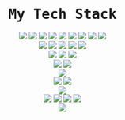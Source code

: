 <div align="center">
<samp><h1> My Tech Stack </h1></samp>
</div>

<div align="center">
    <img src="https://img.shields.io/badge/PHP-777BB4?style=plastic&logo=php&logoColor=fff">
    <img src="https://img.shields.io/badge/Python-3776AB?style=plastic&logo=python&logoColor=fff">
    <img src="https://img.shields.io/badge/-HTML5-%23E44D27?style=plastic&logo=html5&logoColor=ffffff">
    <img src="https://img.shields.io/badge/-CSS3-%231572B6?style=plastic&logo=css3">
    <img src="https://img.shields.io/badge/JavaScript-F7DF1E?style=plastic&logo=javascript&logoColor=black">
    <img src="https://img.shields.io/badge/NodeJS-339933?style=plastic&logo=nodedotjs&logoColor=fff">
    <img src="https://img.shields.io/badge/C%23-00599C?style=plastic&logo=C&logoColor=fff">
    <img src="https://img.shields.io/badge/Swift-F05138?style=plastic&logo=swift&logoColor=fff">
    <img src="https://img.shields.io/badge/Go-00ADD8?style=plastic&logo=go&logoColor=fff">
    <br/>
    <img src="https://img.shields.io/badge/Laravel-FF2D20?style=plastic&logo=laravel&logoColor=fff">
    <img src="https://img.shields.io/badge/Lumen-E74430?style=plastic&logo=lumen&logoColor=fff">
    <img src="https://img.shields.io/badge/ExpressJS-000000?style=plastic&logo=express&logoColor=fff">
    <img src="https://img.shields.io/badge/CodeIgniter-EF4223?style=plastic&logo=codeigniter&logoColor=fff">
    <img src="https://img.shields.io/badge/.NET-512BD4?style=plastic&logo=dotnet&logoColor=fff">
    <br/>
    <img src="https://img.shields.io/badge/MySQL-4479A1?style=plastic&logo=mysql&logoColor=fff">
    <img src="https://img.shields.io/badge/PostgreSQL-4169E1?style=plastic&logo=postgresql&logoColor=fff">
    <img src="https://img.shields.io/badge/MariaDB-003545?style=plastic&logo=mariadb&logoColor=fff">
    <br/>
    <img src="https://img.shields.io/badge/NGINX-009639?style=plastic&logo=nginx&logoColor=fff">
    <img src="https://img.shields.io/badge/Apache-D22128?style=plastic&logo=apache&logoColor=fff">
    <br/>
    <img src="https://img.shields.io/badge/Docker-2496ED?style=plastic&logo=docker&logoColor=fff">
    <br/>
    <img src="https://img.shields.io/badge/Kali%20Linux-557C94?style=plastic&logo=kalilinux&logoColor=fff">
    <img src="https://img.shields.io/badge/macOS-000?style=plastic&logo=apple&logoColor=fff">
    <br/>
    <img src="https://img.shields.io/badge/Homebrew-FBB040?style=plastic&logo=homebrew&logoColor=fff">
    <br/>
    <img src="https://img.shields.io/badge/Cloudflare-F38020?style=plastic&logo=cloudflare&logoColor=fff">
    <img src="https://img.shields.io/badge/AWS-FF9900?style=plastic&logo=amazon-web-service&logoColor=fff">
    <img src="https://img.shields.io/badge/Google%20Cloud-4285F4?logo=googlecloud&logoColor=fff&style=plastic">
    <img src="https://img.shields.io/badge/DigitalOcean-0080FF?style=plastic&logo=digitalocean&logoColor=fff">
    <br/>
    <img src="https://img.shields.io/badge/Terraform-844FBA?style=plastic&logo=terraform&logoColor=fff">
    
</div>

<!--
for-the-badge
flat-square
plastic
>
